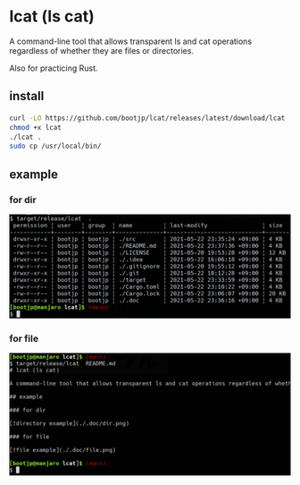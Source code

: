 # lcat (ls cat)

A command-line tool that allows transparent ls and cat operations regardless of whether they are files or directories.

Also for practicing Rust.

## install

```sh
curl -LO https://github.com/bootjp/lcat/releases/latest/download/lcat
chmod +x lcat
./lcat .
sudo cp /usr/local/bin/
```

## example

### for dir

![directory example](.doc/dir.png)

### for file

![file example](.doc/file.png)
